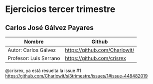 # Ejercicios tercer trimestre
## Carlos José Gálvez Payares

**Nombre** | **Github** 
---------- | ----------
Autor: Carlos Gálvez  | https://github.com/Charlowit/
Profesor: Luis Serrano   | https://github.com/crisrex

@crisrex, ya está resuelta la issue #1 https://github.com/Charlowit/si3trimestre/issues/1#issue-448482019